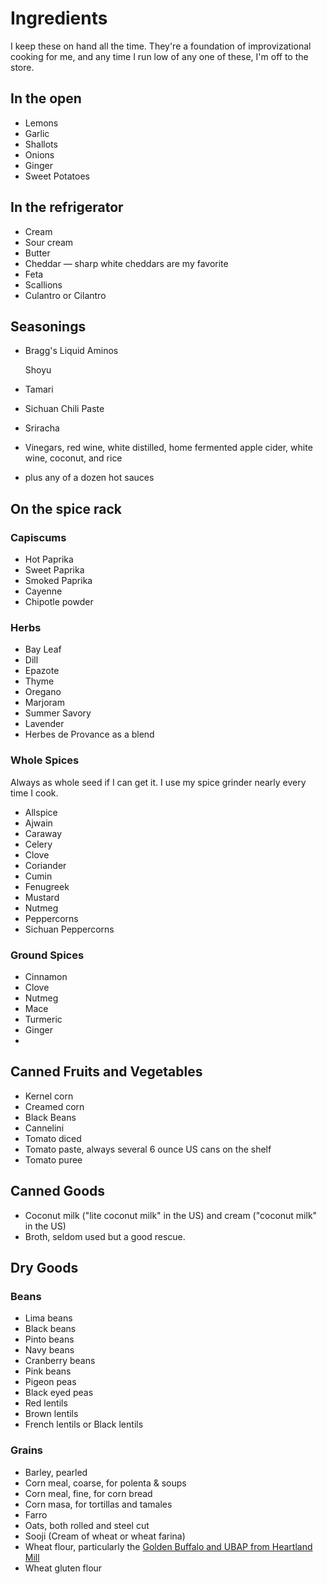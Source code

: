 Ingredients
===========

I keep these on hand all the time. They're a foundation of improvizational cooking for me, and any time I run low of any one of these, I'm off to the store.

In the open
-----------

- Lemons
- Garlic
- Shallots
- Onions
- Ginger
- Sweet Potatoes

In the refrigerator
-------------------

- Cream
- Sour cream
- Butter
- Cheddar — sharp white cheddars are my favorite
- Feta
- Scallions
- Culantro or Cilantro

Seasonings
----------

- Bragg's Liquid Aminos

  Shoyu

- Tamari

- Sichuan Chili Paste

- Sriracha

- Vinegars, red wine, white distilled, home fermented apple cider, white wine, coconut, and rice

- plus any of a dozen hot sauces

On the spice rack
-----------------

### Capiscums

- Hot Paprika
- Sweet Paprika
- Smoked Paprika
- Cayenne
- Chipotle powder

### Herbs

- Bay Leaf
- Dill
- Epazote
- Thyme
- Oregano
- Marjoram
- Summer Savory
- Lavender
- Herbes de Provance as a blend

### Whole Spices

Always as whole seed if I can get it. I use my spice grinder nearly every time I cook.

- Allspice
- Ajwain
- Caraway
- Celery
- Clove
- Coriander
- Cumin
- Fenugreek
- Mustard
- Nutmeg
- Peppercorns
- Sichuan Peppercorns

### Ground Spices

- Cinnamon
- Clove
- Nutmeg
- Mace
- Turmeric
- Ginger
- 

Canned Fruits and Vegetables
----------------------------

- Kernel corn
- Creamed corn
- Black Beans
- Cannelini 
- Tomato diced
- Tomato paste, always several 6 ounce US cans on the shelf
- Tomato puree

Canned Goods
------------

- Coconut milk ("lite coconut milk" in the US) and cream ("coconut milk" in the US)
- Broth, seldom used but a good rescue.

Dry Goods
---------

### Beans

- Lima beans
- Black beans
- Pinto beans
- Navy beans
- Cranberry beans
- Pink beans
- Pigeon peas
- Black eyed peas
- Red lentils
- Brown lentils
- French lentils or Black lentils

### Grains

- Barley, pearled
- Corn meal, coarse, for polenta & soups
- Corn meal, fine, for corn bread
- Corn masa, for tortillas and tamales
- Farro
- Oats, both rolled and steel cut
- Sooji (Cream of wheat or wheat farina)
- Wheat flour, particularly the [Golden Buffalo and UBAP from Heartland Mill](http://www.heartlandmill.com/product.html)
- Wheat gluten flour